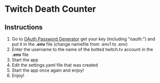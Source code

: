 # Twitch Death Counter

## Instructions
1. Go to [OAuth Password Generator](https://twitchapps.com/tmi/) get your key (including "oauth:") 
and put it in the **.env** file (change namefile from .env1 to .env)
2. Enter the username to the name of the botted twitch.tv account in the **.env** file
3. Start the app
4. Edit the settings.yaml file that was created
5. Start the app once again and enjoy!
6. Enjoy!
